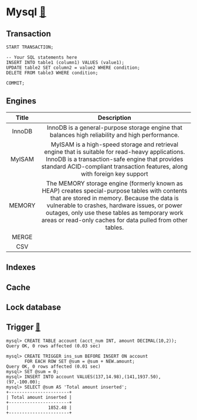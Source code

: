 # Mysql [🔗](https://dev.mysql.com/doc/refman/5.7/en)

## Transaction

```mysql
START TRANSACTION;

-- Your SQL statements here
INSERT INTO table1 (column1) VALUES (value1);
UPDATE table2 SET column2 = value2 WHERE condition;
DELETE FROM table3 WHERE condition;

COMMIT;
```

## Engines

| Title | Description | 
|:-----:|:-----------:|
| InnoDB | InnoDB is a general-purpose storage engine that balances high reliability and high performance.  |
| MyISAM | MyISAM is a high-speed storage and retrieval engine that is suitable for read-heavy applications. InnoDB is a transaction-safe engine that provides standard ACID-compliant transaction features, along with foreign key support |
| MEMORY | The MEMORY storage engine (formerly known as HEAP) creates special-purpose tables with contents that are stored in memory. Because the data is vulnerable to crashes, hardware issues, or power outages, only use these tables as temporary work areas or read-only caches for data pulled from other tables. |
| MERGE | |
| CSV | |

## Indexes

## Cache

## Lock database

## Trigger [🔗](https://dev.mysql.com/doc/refman/5.7/en/trigger-syntax.html)

```mysql
mysql> CREATE TABLE account (acct_num INT, amount DECIMAL(10,2));
Query OK, 0 rows affected (0.03 sec)

mysql> CREATE TRIGGER ins_sum BEFORE INSERT ON account
       FOR EACH ROW SET @sum = @sum + NEW.amount;
Query OK, 0 rows affected (0.01 sec)
mysql> SET @sum = 0;
mysql> INSERT INTO account VALUES(137,14.98),(141,1937.50),(97,-100.00);
mysql> SELECT @sum AS 'Total amount inserted';
+-----------------------+
| Total amount inserted |
+-----------------------+
|               1852.48 |
+-----------------------+
```
